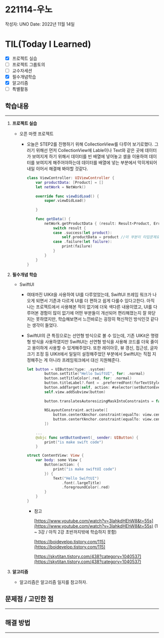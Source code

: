 # 221114-우노

작성자: UNO
Date: 2022년 11월 14일

# TIL(Today I Learned)

- [x]  프로젝트 실습
- [ ]  프로젝트 그룹토의
- [ ]  교수자세션
- [x]  필수개념학습
- [x]  알고리즘
- [ ]  특별활동

## 학습내용

---

1. **프로젝트 실습**
    - 오픈 마켓 프로젝트
        - 오늘은 STEP2를 진행하기 위해 CollectionView를 다루어 보기로했다. 그러기 위해선 먼저 CollectionView에 Lable이나 Text와 같은 곳에 데이터가 보여지게 하기 위해서 데이터를 빈 배열에 넣어놓고 셀을 이용하여 데이터를 보여지게 해주어야하는데 데이터를 배열에 넣는 부분에서 막히게되어 내일 이어서 해결해 봐야할 것같다.
            
            ```swift
            class ViewController: UIViewController {
                var productData: [Product] = []
                let netWork = NetWork()
                
                override func viewDidLoad() {
                    super.viewDidLoad()
                   
                }
                
                func getData() {
                    netWork.getProductData { (result: Result<Product, Error> ) in
                        switch result {
                        case .success(let product):
                            self.productData = product //이 부분이 타입문제로 해결이 안됨.
                        case .failure(let failure):
                            print(failure)
                        }
                    }
                }
            }
            ```
            

1. **필수개념 학습**
    - SwiftUI
        - 여태까진 UIKit을 사용하여 UI를 다루었었는데, SwiftUI 프레임 워크가 나오게 되면서 기존과 다르게 UI를 더 편하고 쉽게 다룰수 있다고한다. 아직 나는 프로젝트에서 사용해본 적이 없기에 더욱 색다른 내용이였고, UI를 다루어본 경험이 많이 없기에 어떤 부분들이 개선되어 편리해졌는지 잘 와닫지는 못하였지만, 학습해보면서 느낀바로는 굉장히 혁신적인 방식인것 같다는 생각이 들었다.
        - SwiftUI의 큰 특징으로는 선언형 방식으로 볼 수 있는데, 기존 UIKit은 명령형 방식을 사용하였지만 SwiftUI는 선연형 방식을 사용해 코드를 더욱 줄이고 용이하게 사용할 수 있게해주었다. 또한 레이아웃, 뷰 갱신, 접근성, 글자크기 조정 등 UIKit에서 일일이 설정해주었던 부분에서 SwiftUI는 직접 지정해주는 게 아니라 프레임워크에서 대신 지원해준다.
            
            ```swift
            let button = UIButton(type: .system)
                    button.setTitle("Hello SwiftUI", for: .normal)
                    button.setTitleColor(.red, for: .normal)
                    button.titleLabel?.font = .preferredFont(forTextStyle: .largeTitle)
                    button.addTarget(self, action: #selector(setButtonEvent(_:)), for: .touchUpInside)
                    self.view.addSubview(button)
                    
                    button.translatesAutoresizingMaskIntoConstraints = false
                    
                    NSLayoutConstraint.activate([
                        button.centerXAnchor.constraint(equalTo: view.centerXAnchor),
                        button.centerYAnchor.constraint(equalTo: view.centerYAnchor)
                    ])
                
                ...
                @objc func setButtonEvent(_ sender: UIButton) {
                    print("is make swift code")
                }
            ```
            
            ```swift
            struct ContentView: View {
                var body: some View {
                    Button(action: {
                        print("is make swiftUI code")
                    }) {
                        Text("Hello SwiftUI")
                            .font(.largeTitle)
                            .foregroundColor(.red)
                    }
                }
            }
            ```
            
            - 참고
                
                [https://www.youtube.com/watch?v=3lahkdHEhW8&t=55s](https://www.youtube.com/watch?v=3lahkdHEhW8&t=55s) (1 ~ 3강 / 아직 2강 초반까지밖에 학습하지 못함)
                
                [https://boidevelop.tistory.com/115](https://boidevelop.tistory.com/115)
                
                [https://skytitan.tistory.com/438?category=1040537](https://skytitan.tistory.com/438?category=1040537)
                
            
2. **알고리즘**
    - 알고리즘은 알고리즘 일지를 참고하자.

## 문제점 / 고민한 점

---

## 해결 방법

---